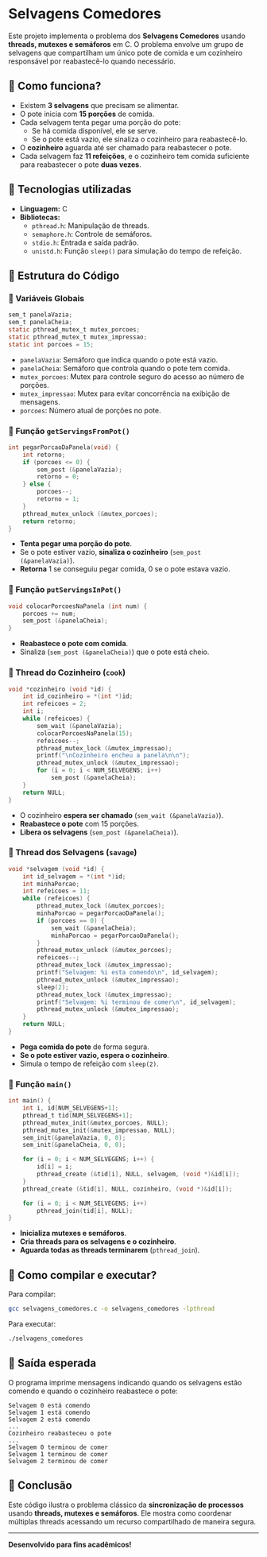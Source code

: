 # Selvagens Comedores

Este projeto implementa o problema dos **Selvagens Comedores** usando **threads, mutexes e semáforos** em C. O problema envolve um grupo de selvagens que compartilham um único pote de comida e um cozinheiro responsável por reabastecê-lo quando necessário.

## 📌 Como funciona?

- Existem **3 selvagens** que precisam se alimentar.
- O pote inicia com **15 porções** de comida.
- Cada selvagem tenta pegar uma porção do pote:
  - Se há comida disponível, ele se serve.
  - Se o pote está vazio, ele sinaliza o cozinheiro para reabastecê-lo.
- O **cozinheiro** aguarda até ser chamado para reabastecer o pote.
- Cada selvagem faz **11 refeições**, e o cozinheiro tem comida suficiente para reabastecer o pote **duas vezes**.

## 📌 Tecnologias utilizadas

- **Linguagem:** C
- **Bibliotecas:**
  - `pthread.h`: Manipulação de threads.
  - `semaphore.h`: Controle de semáforos.
  - `stdio.h`: Entrada e saída padrão.
  - `unistd.h`: Função `sleep()` para simulação do tempo de refeição.

## 📌 Estrutura do Código

### 🔹 Variáveis Globais
```c
sem_t panelaVazia;
sem_t panelaCheia;
static pthread_mutex_t mutex_porcoes;
static pthread_mutex_t mutex_impressao;
static int porcoes = 15;
```
- `panelaVazia`: Semáforo que indica quando o pote está vazio.
- `panelaCheia`: Semáforo que controla quando o pote tem comida.
- `mutex_porcoes`: Mutex para controle seguro do acesso ao número de porções.
- `mutex_impressao`: Mutex para evitar concorrência na exibição de mensagens.
- `porcoes`: Número atual de porções no pote.

### 🔹 Função `getServingsFromPot()`
```c
int pegarPorcaoDaPanela(void) {
    int retorno;
    if (porcoes <= 0) {
        sem_post (&panelaVazia);
        retorno = 0;
    } else {
        porcoes--;
        retorno = 1;
    }
    pthread_mutex_unlock (&mutex_porcoes);
    return retorno;
}
```
- **Tenta pegar uma porção do pote**.
- Se o pote estiver vazio, **sinaliza o cozinheiro** (`sem_post (&panelaVazia)`).
- **Retorna** 1 se conseguiu pegar comida, 0 se o pote estava vazio.

### 🔹 Função `putServingsInPot()`
```c
void colocarPorcoesNaPanela (int num) {
    porcoes += num;
    sem_post (&panelaCheia);
}
```
- **Reabastece o pote com comida**.
- Sinaliza (`sem_post (&panelaCheia)`) que o pote está cheio.

### 🔹 Thread do Cozinheiro (`cook`)
```c
void *cozinheiro (void *id) {
    int id_cozinheiro = *(int *)id;
    int refeicoes = 2;
    int i;
    while (refeicoes) {
        sem_wait (&panelaVazia); 
        colocarPorcoesNaPanela(15);
        refeicoes--;
        pthread_mutex_lock (&mutex_impressao);
        printf("\nCozinheiro encheu a panela\n\n");
        pthread_mutex_unlock (&mutex_impressao);
        for (i = 0; i < NUM_SELVEGENS; i++)
            sem_post (&panelaCheia);
    }
    return NULL;
}
```
- O cozinheiro **espera ser chamado** (`sem_wait (&panelaVazia)`).
- **Reabastece o pote** com 15 porções.
- **Libera os selvagens** (`sem_post (&panelaCheia)`).

### 🔹 Thread dos Selvagens (`savage`)
```c
void *selvagem (void *id) {
    int id_selvagem = *(int *)id;
    int minhaPorcao;
    int refeicoes = 11;
    while (refeicoes) {
        pthread_mutex_lock (&mutex_porcoes);
        minhaPorcao = pegarPorcaoDaPanela();
        if (porcoes == 0) {
            sem_wait (&panelaCheia);
            minhaPorcao = pegarPorcaoDaPanela();
        }
        pthread_mutex_unlock (&mutex_porcoes);
        refeicoes--;
        pthread_mutex_lock (&mutex_impressao);
        printf("Selvagem: %i esta comendo\n", id_selvagem);
        pthread_mutex_unlock (&mutex_impressao);
        sleep(2);
        pthread_mutex_lock (&mutex_impressao);
        printf("Selvagem: %i terminou de comer\n", id_selvagem);
        pthread_mutex_unlock (&mutex_impressao);
    }
    return NULL;
}
```
- **Pega comida do pote** de forma segura.
- **Se o pote estiver vazio, espera o cozinheiro**.
- Simula o tempo de refeição com `sleep(2)`.

### 🔹 Função `main()`
```c
int main() {
    int i, id[NUM_SELVEGENS+1];
    pthread_t tid[NUM_SELVEGENS+1];
    pthread_mutex_init(&mutex_porcoes, NULL);
    pthread_mutex_init(&mutex_impressao, NULL);
    sem_init(&panelaVazia, 0, 0);
    sem_init(&panelaCheia, 0, 0);

    for (i = 0; i < NUM_SELVEGENS; i++) {
        id[i] = i;
        pthread_create (&tid[i], NULL, selvagem, (void *)&id[i]);
    }
    pthread_create (&tid[i], NULL, cozinheiro, (void *)&id[i]);

    for (i = 0; i < NUM_SELVEGENS; i++)
        pthread_join(tid[i], NULL);
}
```
- **Inicializa mutexes e semáforos**.
- **Cria threads para os selvagens e o cozinheiro**.
- **Aguarda todas as threads terminarem** (`pthread_join`).

## 📌 Como compilar e executar?

Para compilar:
```sh
gcc selvagens_comedores.c -o selvagens_comedores -lpthread
```

Para executar:
```sh
./selvagens_comedores
```

## 📌 Saída esperada
O programa imprime mensagens indicando quando os selvagens estão comendo e quando o cozinheiro reabastece o pote:
```
Selvagem 0 está comendo
Selvagem 1 está comendo
Selvagem 2 está comendo
...
Cozinheiro reabasteceu o pote
...
Selvagem 0 terminou de comer
Selvagem 1 terminou de comer
Selvagem 2 terminou de comer
```

## 📌 Conclusão
Este código ilustra o problema clássico da **sincronização de processos** usando **threads, mutexes e semáforos**. Ele mostra como coordenar múltiplas threads acessando um recurso compartilhado de maneira segura.

---
**Desenvolvido para fins acadêmicos!**


